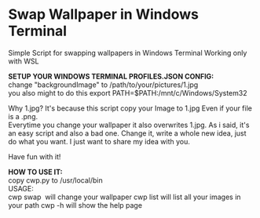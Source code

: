 # Swap Wallpaper in Windows Terminal 
Simple Script for swapping wallpapers in Windows Terminal
Working only with WSL

**SETUP YOUR WINDOWS TERMINAL PROFILES.JSON CONFIG:**  
change "backgroundImage" to /path/to/your/pictures/1.jpg  
you also might to do this export PATH=$PATH:/mnt/c/Windows/System32
   
Why 1.jpg? It's because this script copy your Image to 1.jpg
Even if your file is a .png.   
Everytime you change your wallpaper it also overwrites 1.jpg.
As i said, it's an easy script and also a bad one.
Change it, write a whole new idea, just do what you want.
I just want to share my idea with you. 

Have fun with it!
  
**HOW TO USE IT:**  
  copy cwp.py to /usr/local/bin  
  USAGE:  
  cwp swap <img> will change your wallpaper
  cwp list will list all your images in your path
  cwp -h will show the help page
  
